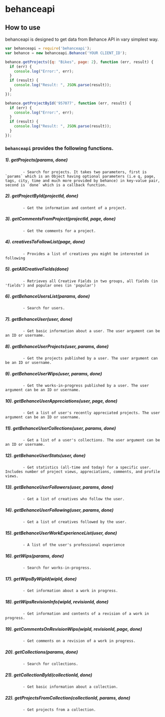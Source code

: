 # behanceapi

## How to use

behanceapi is designed to get data from  Behance API in vary simplest way. 

```javascript
var behanceapi = require('behanceapi');
var behance = new behanceapi.Behance('YOUR CLIENT_ID');

behance.getProjects({q: "Bikes", page: 2}, function (err, result) {
  if (err) {
    console.log("Error:", err);
  }
  if (result) {
    console.log("Result: ", JSON.parse(result));
  }
});

behance.getProjectById('957077', function (err, result) {
  if (err) {
    console.log("Error:", err);
  }
  if (result) {
    console.log("Result: ", JSON.parse(result));
  }
});
```
### `behanceapi` provides the following functions.

##### 1). getProjects(params, done)
            - Search for projects. It takes two parameters, first is `params` which is an Object having optional parameters (i.e q, page, tags, city, time and much more provided by behance) in key-value pair, second is `done` which is a callback function.

##### 2). getProjectById(projectId, done)
            - Get the information and content of a project.

##### 3). getCommentsFromProject(projectId, page, done)
            - Get the comments for a project.

##### 4). creativesToFollowList(page, done)
            - Provides a list of creatives you might be interested in following

##### 5). getAllCreativeFields(done)
            - Retrieves all Creative Fields in two groups, all fields (in 'fields') and popular ones (in 'popular')

##### 6). getBehanceUsersList(params, done)
            - Search for users.

##### 7). getBehanceUser(user, done)
            - Get basic information about a user. The user argument can be an ID or username.

##### 8). getBehanceUserProjects(user, params, done)
            - Get the projects published by a user. The user argument can be an ID or username.

##### 9). getBehanceUserWips(user, params, done)
            - Get the works-in-progress published by a user. The user argument can be an ID or username.

##### 10). getBehanceUserAppreciations(user, page, done)
            - Get a list of user's recently appreciated projects. The user argument can be an ID or username.

##### 11). getBehanceUserCollections(user, params, done)
            - Get a list of a user's collections. The user argument can be an ID or username.

##### 12). getBehanceUserStats(user, done)
            - Get statistics (all-time and today) for a specific user. Includes number of project views, appreciations, comments, and profile views.

##### 13). getBehanceUserFollowers(user, params, done)
            - Get a list of creatives who follow the user.

##### 14). getBehanceUserFollowing(user, params, done)
            - Get a list of creatives followed by the user.

##### 15). getBehanceUserWorkExperienceList(user, done)
            - A list of the user's professional experience

##### 16). getWips(params, done)
            - Search for works-in-progress.

##### 17). getWipsByWipId(wipId, done)
            - Get information about a work in progress.

##### 18). getWipsRevisionInfo(wipId, revisionId, done)
            - Get information and contents of a revision of a work in progress.

##### 19). getCommentsOnRevisionWips(wipId, revisionId, page, done)
            - Get comments on a revision of a work in progress.

##### 20). getCollections(params, done)
            - Search for collections.

##### 21). getCollectionById(collectionId, done)
            - Get basic information about a collection.

##### 22). getProjectsFromCollection(collectionId, params, done)
            - Get projects from a collection.
